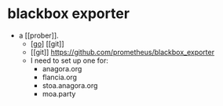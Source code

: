 # blackbox exporter

- a [[prober]].
  - [[go]] [[git]]
  - [[git]] https://github.com/prometheus/blackbox_exporter
  - I need to set up one for:
    - anagora.org
    - flancia.org
    - stoa.anagora.org
    - moa.party


[//begin]: # "Autogenerated link references for markdown compatibility"
[go]: go "Go"
[//end]: # "Autogenerated link references"